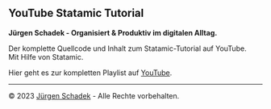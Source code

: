 ## YouTube Statamic Tutorial

**Jürgen Schadek - Organisiert & Produktiv im digitalen Alltag.**

Der komplette Quellcode und Inhalt zum Statamic-Tutorial auf YouTube.  
Mit Hilfe von Statamic.

Hier geht es zur kompletten Playlist auf [YouTube](https://www.youtube.com/playlist?list=PL2LdCl1EinAzPpkk1N29NnTEGl3EqNYRX).

---

© 2023 [Jürgen Schadek](https://juergen-schadek.de) - Alle Rechte vorbehalten.
